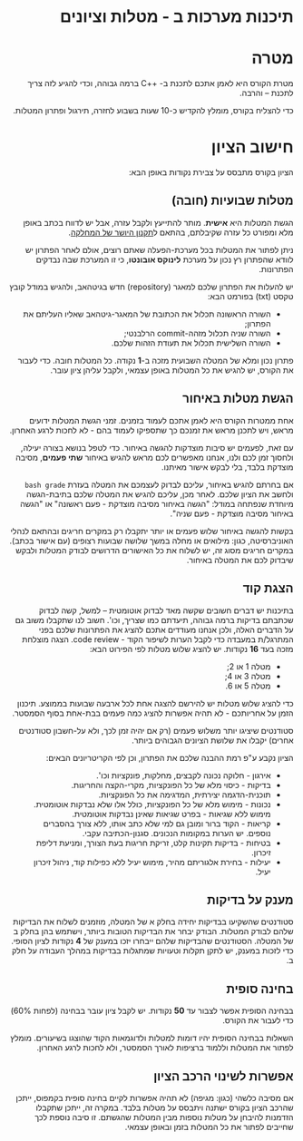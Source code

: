 <div dir='rtl' lang='he'>

תיכנות מערכות ב - מטלות וציונים
==================================

מטרה
====
מטרת הקורס היא לאמן אתכם לתכנת ב- ++C ברמה גבוהה, וכדי להגיע לזה צריך לתכנת – והרבה.

כדי להצליח בקורס, מומלץ להקדיש כ-10 שעות בשבוע לחזרה, תירגול ופתרון המטלות.

חישוב הציון
============

הציון בקורס מתבסס על צבירת נקודות באופן הבא:

## מטלות שבועיות (חובה)
הגשת המטלות היא **אישית**.
מותר להתייעץ ולקבל עזרה, אבל יש לדווח בכתב באופן מלא ומפורט כל עזרה שקיבלתם, בהתאם ל[תקנון היושר של המחלקה](https://www.ariel.ac.il/wp/cs/wp-content/uploads/sites/88/2020/08/Guidelines-for-Academic-Integrity.pdf).

ניתן לפתור את המטלות בכל מערכת-הפעלה שאתם רוצים, אולם לאחר הפתרון יש לוודא שהפתרון רץ נכון על מערכת **לינוקס אובונטו**, כי זו המערכת שבה נבדקים הפתרונות.

יש להעלות את הפתרון שלכם למאגר (repository)
חדש בגיטהאב,
ולהגיש במודל קובץ טקסט
(txt) בפורמט הבא:
* השורה הראשונה תכלול את הכתובת של המאגר-גיטהאב שאליו העליתם את הפתרון;
* השורה שניה תכלול מזהה-commit הרלבנטי;
* השורה השלישית תכלול את תעודת הזהות שלכם.

פתרון נכון ומלא של המטלה השבועית מזכה ב-**1** נקודה.
 כל המטלות חובה. כדי לעבור את הקורס, יש להגיש את כל המטלות באופן עצמאי, ולקבל עליהן ציון עובר.

## הגשת מטלות באיחור

אחת ממטרות הקורס היא לאמן אתכם לעמוד בזמנים. 
זמני הגשת המטלות ידועים מראש, ויש לתכנן מראש את זמנכם כך שתספיקו לעמוד בהם - לא לחכות לרגע האחרון.

עם זאת, לפעמים יש סיבות מוצדקות להגשה באיחור. 
כדי לטפל בנושא בצורה יעילה, ולחסוך זמן לכם ולנו,
אנחנו מאפשרים לכם מראש להגיש באיחור
**שתי פעמים**,
מסיבה מוצדקת בלבד,
בלי לבקש אישור מאיתנו.

אם בחרתם להגיש באיחור, עליכם לבדוק לעצמכם את המטלה
בעזרת `bash grade`
ולחשב את הציון שלכם.
לאחר מכן, עליכם להגיש את המטלה שלכם בתיבת-הגשה מיוחדת שנפתחה במודל:
"הגשה באיחור מסיבה מוצדקת - פעם ראשונה"
או
"הגשה באיחור מסיבה מוצדקת - פעם שניה".

בקשות להגשה באיחור שלוש פעמים או יותר יתקבלו רק במקרים חריגים ובהתאם לנהלי האוניברסיטה,
כגון: מילואים או מחלה במשך שלושה שבועות רצופים (עם אישור בכתב).
במקרים חריגים מסוג זה, יש לשלוח את כל האישורים הדרושים לבודק המטלות ולבקש שיבדוק לכם את המטלה באיחור.


## הצגת קוד
בתיכנות יש דברים חשובים שקשה מאד לבדוק אוטומטית – למשל, קשה לבדוק שכתבתם בדיקות ברמה גבוהה, תיעדתם כמו שצריך, וכו'. חשוב לנו שתקבלו משוב גם על הדברים האלה, ולכן אנחנו מעודדים אתכם להציג את הפתרונות שלכם בפני 
המתרגל/ת במעבדה כדי לקבל הערות לשיפור הקוד - code review.
הצגה מוצלחת מזכה בעד **16** נקודות.
יש להציג שלוש מטלות לפי הפירוט הבא:

* מטלה 1 או 2;
* מטלה 3 או 4;
* מטלה 5 או 6.

כדי להציג שלוש מטלות יש להירשם להצגה אחת לכל ארבעה שבועות בממוצע.
תיכנון הזמן על אחריותכם - לא תהיה אפשרות להציג כמה פעמים בבת-אחת בסוף הסמסטר.

סטודנטים שיציגו יותר משלוש פעמים (רק אם יהיה זמן לכך, ולא על-חשבון סטודנטים אחרים)
יקבלו את שלושת הציונים הגבוהים ביותר.

הציון נקבע ע"פ רמת ההבנה שלכם את הפתרון, וכן לפי הקריטריונים הבאים:

* אירגון - חלוקה נכונה לקבצים, מחלקות, פונקציות וכו'.
* בדיקות - כיסוי מלא של כל הפונקציות, מקרי-הקצה והחריגות.
* תוכנית-הדגמה יצירתית, המדגימה את כל הפונקציות.
* נכונות - מימוש מלא של כל הפונקציות, כולל אלו שלא נבדקות אוטומטית. מימוש ללא שגיאות - בפרט שגיאות שאינן נבדקות אוטומטית.
* קריאות - הקוד ברור ומובן גם למי שלא כתב אותו, ללא צורך בהסברים נוספים. יש הערות במקומות הנכונים. סגנון-הכתיבה עקבי.
* בטיחות - בדיקות תקינות קלט, זריקת חריגות בעת הצורך, ומניעת דליפת זיכרון.
* יעילות - בחירת אלגוריתם מהיר, מימוש יעיל ללא כפילות קוד, ניהול זיכרון יעיל.


## מענק על בדיקות

סטודנטים שהשקיעו בבדיקות יחידה בחלק א של המטלה, מוזמנים לשלוח את הבדיקות שלהם לבודק המטלות.
הבודק יבחר את הבדיקות הטובות ביותר, וישתמש בהן בחלק ב של המטלה.
הסטודנטים שהבדיקות שלהם ייבחרו יזכו במענק של **4** נקודות לציון הסופי.
כדי לזכות במענק, יש לתקן תקלות וטעויות שמתגלות בבדיקות במהלך העבודה על חלק ב.


## בחינה סופית
בבחינה הסופית אפשר לצבור עד **50** נקודות.
יש לקבל ציון עובר בבחינה (לפחות 60%) כדי לעבור את הקורס.

השאלות בבחינה הסופית יהיו דומות למטלות ולדוגמאות הקוד שהוצגו בשיעורים.
מומלץ לפתור את המטלות וללמוד ברציפות לאורך הסמסטר, ולא לחכות לרגע האחרון.

## אפשרות לשינוי הרכב הציון
אם מסיבה כלשהי (כגון: מגיפה) לא תהיה אפשרות לקיים בחינה סופית בקמפוס,
ייתכן שהרכב הציון בקורס ישתנה ויתבסס על מטלות בלבד.
במקרה זה, ייתכן שתקבלו הזדמנות להיבחן על מטלות נוספות מבין המטלות שהגשתם.
זו סיבה נוספת לכך שחייבים לפתור את כל המטלות בזמן ובאופן עצמאי.

</div>
